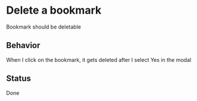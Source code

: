 # Delete a bookmark

Bookmark should be deletable

## Behavior

When I click on the bookmark, it gets deleted after I
select Yes in the modal

## Status

Done